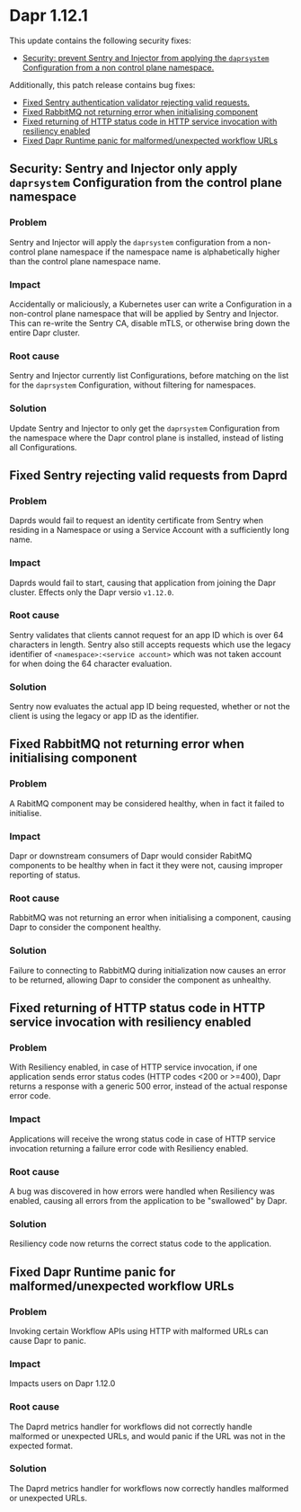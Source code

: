 # Dapr 1.12.1

This update contains the following security fixes:
- [Security: prevent Sentry and Injector from applying the `daprsystem` Configuration from a non control plane namespace.](#security-sentry-and-injector-only-apply-daprsystem-configuration-from-the-control-plane-namespace)

Additionally, this patch release contains bug fixes:

- [Fixed Sentry authentication validator rejecting valid requests.](#fixed-sentry-rejecting-valid-requests-from-daprd)
- [Fixed RabbitMQ not returning error when initialising component](#fixed-rabbitmq-not-returning-error-when-initialising-component)
- [Fixed returning of HTTP status code in HTTP service invocation with resiliency enabled](#fixed-returning-of-http-status-code-in-http-service-invocation-with-resiliency-enabled)
- [Fixed Dapr Runtime panic for malformed/unexpected workflow URLs](#fixed-dapr-runtime-panic-for-malformedunexpected-workflow-urls)

## Security: Sentry and Injector only apply `daprsystem` Configuration from the control plane namespace

### Problem

Sentry and Injector will apply the `daprsystem` configuration from a non-control plane namespace if the namespace name is alphabetically higher than the control plane namespace name.

### Impact

Accidentally or maliciously, a Kubernetes user can write a Configuration in a non-control plane namespace that will be applied by Sentry and Injector.
This can re-write the Sentry CA, disable mTLS, or otherwise bring down the entire Dapr cluster.

### Root cause

Sentry and Injector currently list Configurations, before matching on the list for the `daprsystem` Configuration, without filtering for namespaces.

### Solution

Update Sentry and Injector to only get the `daprsystem` Configuration from the namespace where the Dapr control plane is installed, instead of listing all Configurations.

## Fixed Sentry rejecting valid requests from Daprd

### Problem

Daprds would fail to request an identity certificate from Sentry when residing in a Namespace or using a Service Account with a sufficiently long name.

### Impact

Daprds would fail to start, causing that application from joining the Dapr cluster.
Effects only the Dapr versio `v1.12.0`.

### Root cause

Sentry validates that clients cannot request for an app ID which is over 64 characters in length.
Sentry also still accepts requests which use the legacy identifier of `<namespace>:<service account>` which was not taken account for when doing the 64 character evaluation.

### Solution

Sentry now evaluates the actual app ID being requested, whether or not the client is using the legacy or app ID as the identifier.

## Fixed RabbitMQ not returning error when initialising component

### Problem

A RabitMQ component may be considered healthy, when in fact it failed to initialise.

### Impact

Dapr or downstream consumers of Dapr would consider RabitMQ components to be healthy when in fact it they were not, causing improper reporting of status.

### Root cause

RabbitMQ was not returning an error when initialising a component, causing Dapr to consider the component healthy.

### Solution

Failure to connecting to RabbitMQ during initialization now causes an error to be returned, allowing Dapr to consider the component as unhealthy.

## Fixed returning of HTTP status code in HTTP service invocation with resiliency enabled

### Problem

With Resiliency enabled, in case of HTTP service invocation, if one application sends error status codes (HTTP codes <200 or >=400), Dapr returns a response with a generic 500 error, instead of the actual response error code.

### Impact

Applications will receive the wrong status code in case of HTTP service invocation returning a failure error code with Resiliency enabled.

### Root cause

A bug was discovered in how errors were handled when Resiliency was enabled, causing all errors from the application to be "swallowed" by Dapr.

### Solution

Resiliency code now returns the correct status code to the application.

## Fixed Dapr Runtime panic for malformed/unexpected workflow URLs

### Problem

Invoking certain Workflow APIs using HTTP with malformed URLs can cause Dapr to panic.

### Impact

Impacts users on Dapr 1.12.0

### Root cause

The Daprd metrics handler for workflows did not correctly handle malformed or unexpected URLs, and would panic if the URL was not in the expected format.

### Solution

The Daprd metrics handler for workflows now correctly handles malformed or unexpected URLs.
